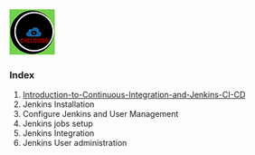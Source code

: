 <img src="images/c4logo.png">

### Index
  1. [Introduction-to-Continuous-Integration-and-Jenkins-CI-CD](https://github.com/submah/jenkins-tutorial/Introduction-to-Continuous-Integration-and-Jenkins-CI-CD.md)
  2. Jenkins Installation
  3. Configure Jenkins and User Management
  4. Jenkins jobs setup
  5. Jenkins Integration
  6. Jenkins User administration
  

